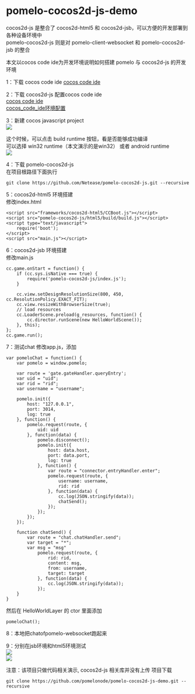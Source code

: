 pomelo-cocos2d-js-demo
======================

cocos2d-js 是整合了 cocos2d-html5 和 cocos2d-jsb，可以方便的开发部署到各种设备环境中  
pomelo-cocos2d-js 则是对 pomelo-client-websocket 和 pomelo-cocos2d-jsb 的整合  

本文以cocos code ide为开发环境说明如何搭建 pomelo 与 cocos2d-js 的开发环境  

1：下载 cocos code ide
[cocos code ide](http://cocos2d-x.org/download)  

2：下载 cocos2d-js 配置cocos code ide  
[cocos code ide](http://cocos2d-x.org/download)  
[cocos_code_ide环境配置](http://www.cocos2d-x.org/wiki/Cocos_Code_IDE)  

3：新建 cocos javascript project  
![](http://ww2.sinaimg.cn/large/b7bc844fgw1eildsxbuytj21150mr77g.jpg)  

这个时候，可以点击 build runtime 按钮，看是否能够成功编译    
可以选择 win32 runtime（本文演示的是win32） 或者 android runtime  
![](http://ww2.sinaimg.cn/large/b7bc844fgw1eile2xa0tfj213g0n3dk7.jpg)  

4：下载 pomelo-cocos2d-js  
在项目根路径下面执行  
```
git clone https://github.com/Netease/pomelo-cocos2d-js.git --recursive
```

5：cocos2d-html5 环境搭建  
修改index.html  
```
<script src="frameworks/cocos2d-html5/CCBoot.js"></script>
<script src="pomelo-cocos2d-js/html5/build/build.js"></script>
<script type="text/javascript">
    require('boot');
</script> 
<script src="main.js"></script>
```

6：cocos2d-jsb 环境搭建  
修改main.js  
```
cc.game.onStart = function() {
	if (cc.sys.isNative === true) {
		require('pomelo-cocos2d-js/index.js');
	}

	cc.view.setDesignResolutionSize(800, 450, cc.ResolutionPolicy.EXACT_FIT);
	cc.view.resizeWithBrowserSize(true);
	// load resources
	cc.LoaderScene.preload(g_resources, function() {
		cc.director.runScene(new HelloWorldScene());
	}, this);
};
cc.game.run();
```

7：测试chat
修改app.js，添加  
```
var pomeloChat = function() {
	var pomelo = window.pomelo;

	var route = 'gate.gateHandler.queryEntry';
	var uid = "uid";
	var rid = "rid";
	var username = "username";

	pomelo.init({
		host: "127.0.0.1",
		port: 3014,
		log: true
	}, function() {
		pomelo.request(route, {
			uid: uid
		}, function(data) {
			pomelo.disconnect();
			pomelo.init({
				host: data.host,
				port: data.port,
				log: true
			}, function() {
				var route = "connector.entryHandler.enter";
				pomelo.request(route, {
					username: username,
					rid: rid
				}, function(data) {
					cc.log(JSON.stringify(data));
					chatSend();
				});
			});
		});
	});

	function chatSend() {
		var route = "chat.chatHandler.send";
		var target = "*";
		var msg = "msg"
			pomelo.request(route, {
				rid: rid,
				content: msg,
				from: username,
				target: target
			}, function(data) {
				cc.log(JSON.stringify(data));
			});
	}
}

```

然后在 HelloWorldLayer 的 ctor 里面添加  
```
pomeloChat();
```

8：本地把chatofpomelo-websocket跑起来  

9：分别在jsb环境和html5环境测试  
![](http://ww4.sinaimg.cn/large/b7bc844fgw1eiljhnslqnj20xr0o5juk.jpg)  
![](http://ww3.sinaimg.cn/large/b7bc844fgw1eiljjbcz8xj21020jjjvv.jpg)


注意：该项目只做代码相关演示, cocos2d-js 相关库并没有上传
项目下载  
```
git clone https://github.com/pomelonode/pomelo-cocos2d-js-demo.git --recursive
```